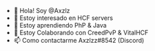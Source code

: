 - 👋 Hola! Soy @Axzlz
- 👀 Estoy interesado en HCF servers
- 🌱 Estoy aprendiendo PhP & Java
- 💞️ Estoy Colaborando con CreedPvP & VitalHCF
- 📫 Como contactarme Axzlzz#8542 (Discord)

